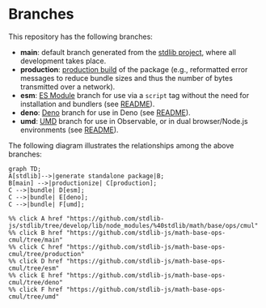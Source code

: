 <!--

@license Apache-2.0

Copyright (c) 2022 The Stdlib Authors.

Licensed under the Apache License, Version 2.0 (the "License");
you may not use this file except in compliance with the License.
You may obtain a copy of the License at

    http://www.apache.org/licenses/LICENSE-2.0

Unless required by applicable law or agreed to in writing, software
distributed under the License is distributed on an "AS IS" BASIS,
WITHOUT WARRANTIES OR CONDITIONS OF ANY KIND, either express or implied.
See the License for the specific language governing permissions and
limitations under the License.

-->

# Branches

This repository has the following branches:

-   **main**: default branch generated from the [stdlib project][stdlib-url], where all development takes place.
-   **production**: [production build][production-url] of the package (e.g., reformatted error messages to reduce bundle sizes and thus the number of bytes transmitted over a network).
-   **esm**: [ES Module][esm-url] branch for use via a `script` tag without the need for installation and bundlers (see [README][esm-readme]).
-   **deno**: [Deno][deno-url] branch for use in Deno (see [README][deno-readme]).
-   **umd**: [UMD][umd-url] branch for use in Observable, or in dual browser/Node.js environments (see [README][umd-readme]).

The following diagram illustrates the relationships among the above branches:

```mermaid
graph TD;
A[stdlib]-->|generate standalone package|B;
B[main] -->|productionize| C[production];
C -->|bundle| D[esm];
C -->|bundle| E[deno];
C -->|bundle| F[umd];

%% click A href "https://github.com/stdlib-js/stdlib/tree/develop/lib/node_modules/%40stdlib/math/base/ops/cmul"
%% click B href "https://github.com/stdlib-js/math-base-ops-cmul/tree/main"
%% click C href "https://github.com/stdlib-js/math-base-ops-cmul/tree/production"
%% click D href "https://github.com/stdlib-js/math-base-ops-cmul/tree/esm"
%% click E href "https://github.com/stdlib-js/math-base-ops-cmul/tree/deno"
%% click F href "https://github.com/stdlib-js/math-base-ops-cmul/tree/umd"
```

[stdlib-url]: https://github.com/stdlib-js/stdlib/tree/develop/lib/node_modules/%40stdlib/math/base/ops/cmul
[production-url]: https://github.com/stdlib-js/math-base-ops-cmul/tree/production
[deno-url]: https://github.com/stdlib-js/math-base-ops-cmul/tree/deno
[deno-readme]: https://github.com/stdlib-js/math-base-ops-cmul/blob/deno/README.md
[umd-url]: https://github.com/stdlib-js/math-base-ops-cmul/tree/umd
[umd-readme]: https://github.com/stdlib-js/math-base-ops-cmul/blob/umd/README.md
[esm-url]: https://github.com/stdlib-js/math-base-ops-cmul/tree/esm
[esm-readme]: https://github.com/stdlib-js/math-base-ops-cmul/blob/esm/README.md